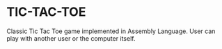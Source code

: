 # TIC-TAC-TOE

Classic Tic Tac Toe game implemented in Assembly Language. User can play with another user or the computer itself.